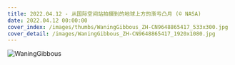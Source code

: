 ```yaml
---
title: 2022.04.12 - 从国际空间站拍摄到的地球上方的渐亏凸月 (© NASA)
date: 2022.04.12 00:00:00
cover_index: /images/thumbs/WaningGibbous_ZH-CN9648865417_533x300.jpg
cover_detail: /images/WaningGibbous_ZH-CN9648865417_1920x1080.jpg
---
```


![WaningGibbous](/images/WaningGibbous_ZH-CN9648865417_1920x1080.jpg)
